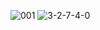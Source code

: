 ![001]
![3-2-7-4-0]

[001]:../../../Guide-2.0-Linguine-/blob/master/Use-Guide/images/user-portal/2-1-0.png

[3-2-7-4-0]:../../../../Guide-2.0-Linguine-/blob/master/Use-Guide/images/user-portal/3-2-7-4-0.png

